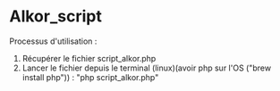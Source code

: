 # Alkor_script
Processus d'utilisation : 
1. Récupérer le fichier script_alkor.php
2. Lancer le fichier depuis le terminal (linux)(avoir php sur l'OS ("brew install php")) : "php script_alkor.php"
